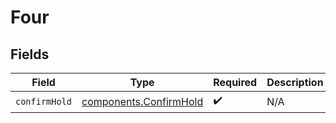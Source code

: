 # Four


## Fields

| Field                                                            | Type                                                             | Required                                                         | Description                                                      |
| ---------------------------------------------------------------- | ---------------------------------------------------------------- | ---------------------------------------------------------------- | ---------------------------------------------------------------- |
| `confirmHold`                                                    | [components.ConfirmHold](../../models/components/confirmhold.md) | :heavy_check_mark:                                               | N/A                                                              |